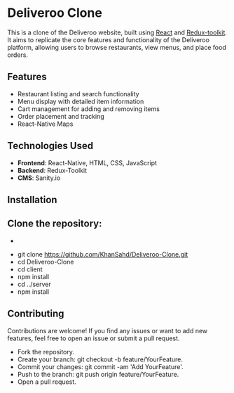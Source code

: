 # Deliveroo Clone

This is a clone of the Deliveroo website, built using [React](https://reactjs.org/) and [Redux-toolkit](https://redux-toolkit.js.org/). It aims to replicate the core features and functionality of the Deliveroo platform, allowing users to browse restaurants, view menus, and place food orders.

## Features

- Restaurant listing and search functionality
- Menu display with detailed item information
- Cart management for adding and removing items
- Order placement and tracking
- React-Native Maps

## Technologies Used

- **Frontend**: React-Native, HTML, CSS, JavaScript
- **Backend**: Redux-Toolkit
- **CMS**: Sanity.io 

## Installation

## Clone the repository:

- ```bash
- git clone https://github.com/KhanSahd/Deliveroo-Clone.git
- cd Deliveroo-Clone
- cd client
- npm install
- cd ../server
- npm install

## Contributing
Contributions are welcome! If you find any issues or want to add new features, feel free to open an issue or submit a pull request.

- Fork the repository.
- Create your branch: git checkout -b feature/YourFeature.
- Commit your changes: git commit -am 'Add YourFeature'.
- Push to the branch: git push origin feature/YourFeature.
- Open a pull request.
